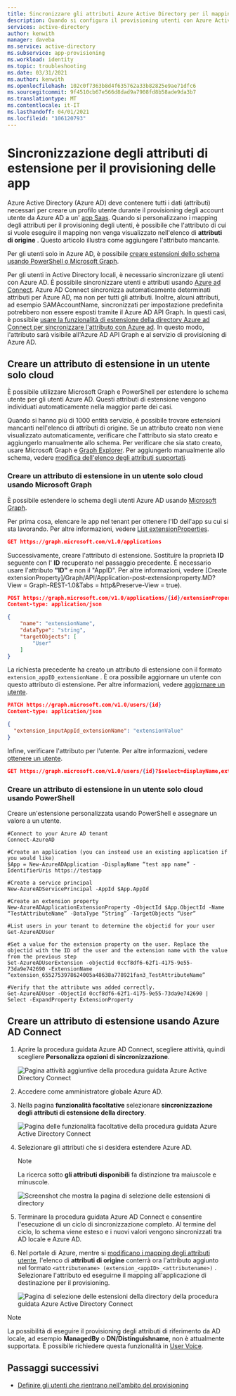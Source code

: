 ```yaml
---
title: Sincronizzare gli attributi Azure Active Directory per il mapping
description: Quando si configura il provisioning utenti con Azure Active Directory e app SaaS, usare la funzionalità di estensione della directory per aggiungere gli attributi di origine che non sono sincronizzati per impostazione predefinita.
services: active-directory
author: kenwith
manager: daveba
ms.service: active-directory
ms.subservice: app-provisioning
ms.workload: identity
ms.topic: troubleshooting
ms.date: 03/31/2021
ms.author: kenwith
ms.openlocfilehash: 102c0f7363b8d4f635762a33b82825e9ae71dfc6
ms.sourcegitcommit: 9f4510cb67e566d8dad9a7908fd8b58ade9da3b7
ms.translationtype: MT
ms.contentlocale: it-IT
ms.lasthandoff: 04/01/2021
ms.locfileid: "106120793"
---
```

# <a name="syncing-extension-attributes-for-app-provisioning"></a>Sincronizzazione degli attributi di estensione per il provisioning delle app

Azure Active Directory (Azure AD) deve contenere tutti i dati (attributi) necessari per creare un profilo utente durante il provisioning degli account utente da Azure AD a un' [app Saas](../saas-apps/tutorial-list.md). Quando si personalizzano i mapping degli attributi per il provisioning degli utenti, è possibile che l'attributo di cui si vuole eseguire il mapping non venga visualizzato nell'elenco di **attributi di origine** . Questo articolo illustra come aggiungere l'attributo mancante.

Per gli utenti solo in Azure AD, è possibile [creare estensioni dello schema usando PowerShell o Microsoft Graph](#create-an-extension-attribute-on-a-cloud-only-user).

Per gli utenti in Active Directory locali, è necessario sincronizzare gli utenti con Azure AD. È possibile sincronizzare utenti e attributi usando [Azure ad Connect](../hybrid/whatis-azure-ad-connect.md). Azure AD Connect sincronizza automaticamente determinati attributi per Azure AD, ma non per tutti gli attributi. Inoltre, alcuni attributi, ad esempio SAMAccountName, sincronizzati per impostazione predefinita potrebbero non essere esposti tramite il Azure AD API Graph. In questi casi, è possibile [usare la funzionalità di estensione della directory Azure ad Connect per sincronizzare l'attributo con Azure ad](#create-an-extension-attribute-using-azure-ad-connect). In questo modo, l'attributo sarà visibile all'Azure AD API Graph e al servizio di provisioning di Azure AD.

## <a name="create-an-extension-attribute-on-a-cloud-only-user"></a>Creare un attributo di estensione in un utente solo cloud
È possibile utilizzare Microsoft Graph e PowerShell per estendere lo schema utente per gli utenti Azure AD. Questi attributi di estensione vengono individuati automaticamente nella maggior parte dei casi.

Quando si hanno più di 1000 entità servizio, è possibile trovare estensioni mancanti nell'elenco di attributi di origine. Se un attributo creato non viene visualizzato automaticamente, verificare che l'attributo sia stato creato e aggiungerlo manualmente allo schema. Per verificare che sia stato creato, usare Microsoft Graph e [Graph Explorer](/graph/graph-explorer/graph-explorer-overview.md). Per aggiungerlo manualmente allo schema, vedere [modifica dell'elenco degli attributi supportati](customize-application-attributes.md#editing-the-list-of-supported-attributes).

### <a name="create-an-extension-attribute-on-a-cloud-only-user-using-microsoft-graph"></a>Creare un attributo di estensione in un utente solo cloud usando Microsoft Graph
È possibile estendere lo schema degli utenti Azure AD usando [Microsoft Graph](/graph/overview.md). 

Per prima cosa, elencare le app nel tenant per ottenere l'ID dell'app su cui si sta lavorando. Per altre informazioni, vedere [List extensionProperties](/graph/api/application-list-extensionproperty?view=graph-rest-1.0&tabs=http&preserve-view=true).

```json
GET https://graph.microsoft.com/v1.0/applications
```

Successivamente, creare l'attributo di estensione. Sostituire la proprietà **ID** seguente con l' **ID** recuperato nel passaggio precedente. È necessario usare l'attributo **"ID"** e non il "AppID". Per altre informazioni, vedere [Create extensionProperty]/Graph/API/Application-post-extensionproperty.MD? View = Graph-REST-1.0&Tabs = http&Preserve-View = true).

```json
POST https://graph.microsoft.com/v1.0/applications/{id}/extensionProperties
Content-type: application/json

{
    "name": "extensionName",
    "dataType": "string",
    "targetObjects": [
        "User"
    ]
}
```

La richiesta precedente ha creato un attributo di estensione con il formato `extension_appID_extensionName` . È ora possibile aggiornare un utente con questo attributo di estensione. Per altre informazioni, vedere [aggiornare un utente](/graph/api/user-update.md?view=graph-rest-1.0&tabs=http&preserve-view=true).
```json
PATCH https://graph.microsoft.com/v1.0/users/{id}
Content-type: application/json

{
  "extension_inputAppId_extensionName": "extensionValue"
}
```
Infine, verificare l'attributo per l'utente. Per altre informazioni, vedere [ottenere un utente](/graph/api/user-get.md?view=graph-rest-1.0&tabs=http#example-3-users-request-using-select&preserve-view=true).

```json
GET https://graph.microsoft.com/v1.0/users/{id}?$select=displayName,extension_inputAppId_extensionName
```


### <a name="create-an-extension-attribute-on-a-cloud-only-user-using-powershell"></a>Creare un attributo di estensione in un utente solo cloud usando PowerShell
Creare un'estensione personalizzata usando PowerShell e assegnare un valore a un utente. 

```
#Connect to your Azure AD tenant   
Connect-AzureAD

#Create an application (you can instead use an existing application if you would like)
$App = New-AzureADApplication -DisplayName “test app name” -IdentifierUris https://testapp

#Create a service principal
New-AzureADServicePrincipal -AppId $App.AppId

#Create an extension property
New-AzureADApplicationExtensionProperty -ObjectId $App.ObjectId -Name “TestAttributeName” -DataType “String” -TargetObjects “User”

#List users in your tenant to determine the objectid for your user
Get-AzureADUser

#Set a value for the extension property on the user. Replace the objectid with the ID of the user and the extension name with the value from the previous step
Set-AzureADUserExtension -objectid 0ccf8df6-62f1-4175-9e55-73da9e742690 -ExtensionName “extension_6552753978624005a48638a778921fan3_TestAttributeName”

#Verify that the attribute was added correctly.
Get-AzureADUser -ObjectId 0ccf8df6-62f1-4175-9e55-73da9e742690 | Select -ExpandProperty ExtensionProperty

```

## <a name="create-an-extension-attribute-using-azure-ad-connect"></a>Creare un attributo di estensione usando Azure AD Connect

1. Aprire la procedura guidata Azure AD Connect, scegliere attività, quindi scegliere **Personalizza opzioni di sincronizzazione**.

   ![Pagina attività aggiuntive della procedura guidata Azure Active Directory Connect](./media/user-provisioning-sync-attributes-for-mapping/active-directory-connect-customize.png)
 
2. Accedere come amministratore globale Azure AD. 

3. Nella pagina **funzionalità facoltative** selezionare **sincronizzazione degli attributi di estensione della directory**.
 
   ![Pagina delle funzionalità facoltative della procedura guidata Azure Active Directory Connect](./media/user-provisioning-sync-attributes-for-mapping/active-directory-connect-directory-extension-attribute-sync.png)

4. Selezionare gli attributi che si desidera estendere Azure AD.
   > [!NOTE]
   > La ricerca sotto **gli attributi disponibili** fa distinzione tra maiuscole e minuscole.

   ![Screenshot che mostra la pagina di selezione delle estensioni di directory](./media/user-provisioning-sync-attributes-for-mapping/active-directory-connect-directory-extensions.png)

5. Terminare la procedura guidata Azure AD Connect e consentire l'esecuzione di un ciclo di sincronizzazione completo. Al termine del ciclo, lo schema viene esteso e i nuovi valori vengono sincronizzati tra AD locale e Azure AD.
 
6. Nel portale di Azure, mentre si [modificano i mapping degli attributi utente](customize-application-attributes.md), l'elenco di **attributi di origine** conterrà ora l'attributo aggiunto nel formato `<attributename> (extension_<appID>_<attributename>)` . Selezionare l'attributo ed eseguirne il mapping all'applicazione di destinazione per il provisioning.

   ![Pagina di selezione delle estensioni della directory della procedura guidata Azure Active Directory Connect](./media/user-provisioning-sync-attributes-for-mapping/attribute-mapping-extensions.png)

> [!NOTE]
> La possibilità di eseguire il provisioning degli attributi di riferimento da AD locale, ad esempio **ManagedBy** o **DN/Distinguishname**, non è attualmente supportata. È possibile richiedere questa funzionalità in [User Voice](https://feedback.azure.com/forums/169401-azure-active-directory). 


## <a name="next-steps"></a>Passaggi successivi

* [Definire gli utenti che rientrano nell'ambito del provisioning](../app-provisioning/define-conditional-rules-for-provisioning-user-accounts.md)
